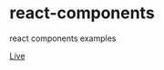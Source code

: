 # react-components

react components examples

[Live](https://itpbootcampfe.github.io/react-components)
